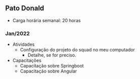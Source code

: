 <!-- Coloque seu nome com um título 2: ## -->
## Pato Donald
  * Carga horária semanal: 20 horas

<!-- Coloque um título  ### para cada mês. Ex.: ### Jan/2022 -->
### Jan/2022

<!-- 
Informe as atividades que voce desempenhou e as capacitações que fez - de forma resumida.
Responda basicamente: o que você fez? O que você aprendeu?
-->
  * Atividades
    * Configuração do projeto do squad no meu computador
        * Detalhe, se for preciso.
  * Capacitações
    * Capacitação sobre Springboot
    * Capacitação sobre Angular

<!-- 
### Fev/2022
  * Atividades
    * Atividade 1
  * Capacitações
    * Capacitação 1
-->  

<!-- 
### Mar/2022
  * Atividades
    * Atividade 1
  * Capacitações
    * Capacitação 1
-->  

<!-- 
### Abr/2022
  * Atividades
    * Atividade 1
  * Capacitações
    * Capacitação 1
-->  

<!-- 
### Mai/2022
  * Atividades
    * Atividade 1
  * Capacitações
    * Capacitação 1
-->  

<!-- 
### Jun/2022
  * Atividades
    * Atividade 1
  * Capacitações
    * Capacitação 1
-->  

<!-- 
### Jul/2022
  * Atividades
    * Atividade 1
  * Capacitações
    * Capacitação 1
-->  

<!-- 
### Ago/2022
  * Atividades
    * Atividade 1
  * Capacitações
    * Capacitação 1
-->  

<!-- 
### Set/2022
  * Atividades
    * Atividade 1
  * Capacitações
    * Capacitação 1
-->  

<!-- 
### Out/2022
  * Atividades
    * Atividade 1
  * Capacitações
    * Capacitação 1
-->  

<!-- 
### Nov/2022
  * Atividades
    * Atividade 1
  * Capacitações
    * Capacitação 1
-->  

<!-- 
### Dez/2022
  * Atividades
    * Atividade 1
  * Capacitações
    * Capacitação 1
-->  


